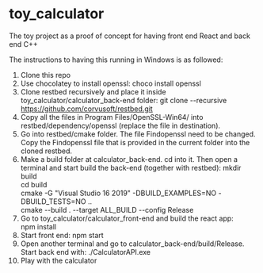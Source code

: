 # toy_calculator
The toy project as a proof of concept for having front end React and back end C++

The instructions to having this running in Windows is as followed:
1. Clone this repo
2. Use chocolatey to install openssl:
choco install openssl
4. Clone restbed recursively and place it inside toy_calculator/calculator_back-end folder:
git clone --recursive https://github.com/corvusoft/restbed.git
5. Copy all the files in Program Files/OpenSSL-Win64/ into restbed/dependency/openssl (replace the file in destination). 
6. Go into restbed/cmake folder. The file Findopenssl need to be changed. Copy the Findopenssl file that is provided in the current folder into the cloned restbed.
7. Make a build folder at calculator_back-end. cd into it. Then open a terminal and start build the back-end (together with restbed):
mkdir build \
cd build \
cmake -G "Visual Studio 16 2019" -DBUILD_EXAMPLES=NO -DBUILD_TESTS=NO .. \
cmake --build . --target ALL_BUILD --config Release
9. Go to toy_calculator/calculator_front-end and build the react app:\
npm install
11. Start front end:
npm start
12. Open another terminal and go to calculator_back-end/build/Release. Start back end with:
./CalculatorAPI.exe
13. Play with the calculator
